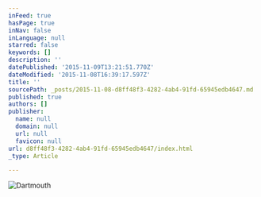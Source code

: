 ```yaml
---
inFeed: true
hasPage: true
inNav: false
inLanguage: null
starred: false
keywords: []
description: ''
datePublished: '2015-11-09T13:21:51.770Z'
dateModified: '2015-11-08T16:39:17.597Z'
title: ''
sourcePath: _posts/2015-11-08-d8ff48f3-4282-4ab4-91fd-65945edb4647.md
published: true
authors: []
publisher:
  name: null
  domain: null
  url: null
  favicon: null
url: d8ff48f3-4282-4ab4-91fd-65945edb4647/index.html
_type: Article

---
```

![Dartmouth](https://the-grid-user-content.s3-us-west-2.amazonaws.com/2b8378a6-fb2e-4ca8-bdd8-5840baf95f8c.jpg)